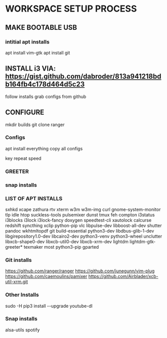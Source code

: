 # WORKSPACE SETUP PROCESS

## MAKE BOOTABLE USB

### intitial apt installs
apt install vim-gtk
apt install git

## INSTALL i3 VIA: https://gist.github.com/dabroder/813a941218bdb164fb4c178d464d5c23
follow installs
grab configs from github

## CONFIGURE

mkdir builds
git clone ranger

### Configs
apt install everything
copy all configs

key repeat speed

### GREETER

### snap installs

### LIST OF APT INSTALLS
sxhkd
xcape
zathura
rtv
xterm
w3m
w3m-img
curl
gnome-system-monitor
tlp
idle
htop
suckless-tools
pulsemixer
dunst
tmux
feh
compton
i3status
i3blocks
i3lock
i3lock-fancy
doxygen
speedtest-cli
xautolock
calcurse
redshift
syncthing
xclip
python-pip
vlc
libpulse-dev
libboost-all-dev
shutter
pandoc
wkhtmltopdf
git 
build-essential
python3-dev
libdbus-glib-1-dev
libgirepository1.0-dev
libcairo2-dev
python3-venv
python3-wheel
unclutter
libxcb-shape0-dev
libxcb-util0-dev
libxcb-xrm-dev
lightdm
lightdm-gtk-greeter*
texmaker
most
python3-pip
gparted


### Git installs
https://github.com/ranger/ranger
https://github.com/junegunn/vim-plug
https://github.com/caemoulins/pamixer
https://github.com/Airblader/xcb-util-xrm.git

### Other Installs
sudo -H pip3 install --upgrade youtube-dl

### Snap installs
alsa-utils
spotify
